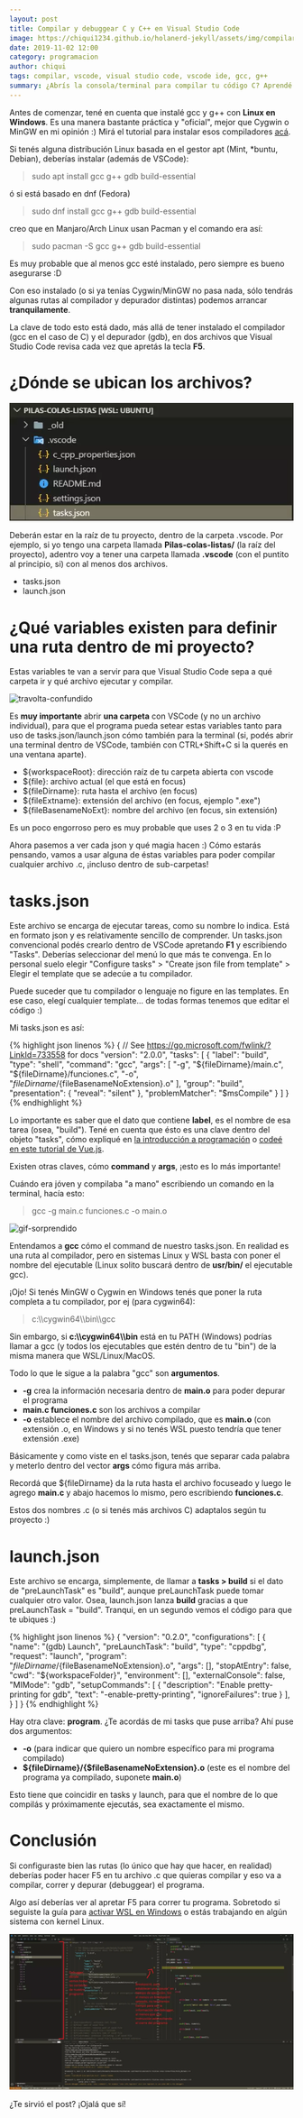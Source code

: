 ```yaml
---
layout: post
title: Compilar y debuggear C y C++ en Visual Studio Code
image: https://chiqui1234.github.io/holanerd-jekyll/assets/img/compilar-c-y-cplusplus-en-visual-studio-code/poster.webp
date: 2019-11-02 12:00
category: programacion
author: chiqui
tags: compilar, vscode, visual studio code, vscode ide, gcc, g++
summary: ¿Abrís la consola/terminal para compilar tu código C? Aprendé cómo preparar VSCode para que compile, ejecute y depure tu programa en C/C++ (y aplicable a otros lenguajes)
---
```


Antes de comenzar, tené en cuenta que instalé gcc y g++ con **Linux en Windows**. Es una manera bastante práctica y "oficial", mejor que Cygwin o MinGW en mi opinión :)
Mirá el tutorial para instalar esos compiladores [acá](/programacion/2019/10/19/instalar-la-terminal-de-linux-en-windows.html).

Si tenés alguna distribución Linux basada en el gestor apt (Mint, *buntu, Debian), deberías instalar (además de VSCode):

> sudo apt install gcc g++ gdb build-essential

ó si está basado en dnf (Fedora)

> sudo dnf install gcc g++ gdb build-essential

creo que en Manjaro/Arch Linux usan Pacman y el comando era así:

> sudo pacman -S gcc g++ gdb build-essential

Es muy probable que al menos gcc esté instalado, pero siempre es bueno asegurarse :D

Con eso instalado (o si ya tenías Cygwin/MinGW no pasa nada, sólo tendrás algunas rutas al compilador y depurador distintas) podemos arrancar **tranquilamente**.

La clave de todo esto está dado, más allá de tener instalado el compilador (gcc en el caso de C) y el depurador (gdb), en dos archivos que Visual Studio Code revisa cada vez que apretás la tecla **F5**.

# ¿Dónde se ubican los archivos?

![vscode-carpetas](https://raw.githubusercontent.com/Chiqui1234/holanerd-jekyll/master/assets/img/compilar-c-y-cplusplus-en-visual-studio-code/vscode-folder.webp)

Deberán estar en la raíz de tu proyecto, dentro de la carpeta .vscode. Por ejemplo, si yo tengo una carpeta llamada **Pilas-colas-listas/** (la raíz del proyecto), adentro voy a tener una carpeta llamada **.vscode** (con el puntito al principio, si) con al menos dos archivos.

* tasks.json
* launch.json

# ¿Qué variables existen para definir una ruta dentro de mi proyecto?

Estas variables te van a servir para que Visual Studio Code sepa a qué carpeta ir y qué archivo ejecutar y compilar.

![travolta-confundido](https://i.kym-cdn.com/photos/images/newsfeed/001/042/619/4ea.jpg)

Es **muy importante** abrir **una carpeta** con VSCode (y no un archivo individual), para que el programa pueda setear estas variables tanto para uso de tasks.json/launch.json cómo también para la terminal (si, podés abrir una terminal dentro de VSCode, también con CTRL+Shift+C si la querés en una ventana aparte).

* ${workspaceRoot}: dirección raíz de tu carpeta abierta con vscode
* ${file}: archivo actual (el que está en focus)
* ${fileDirname}: ruta hasta el archivo (en focus)
* ${fileExtname}: extensión del archivo (en focus, ejemplo ".exe")
* ${fileBasenameNoExt}: nombre del archivo (en focus, sin extensión)

Es un poco engorroso pero es muy probable que uses 2 o 3 en tu vida :P

Ahora pasemos a ver cada json y qué magia hacen :) Cómo estarás pensando, vamos a usar alguna de éstas variables para poder compilar cualquier archivo .c, ¡incluso dentro de sub-carpetas!

# tasks.json

Este archivo se encarga de ejecutar tareas, como su nombre lo indica. Está en formato json y es relativamente sencillo de comprender. Un tasks.json convencional podés crearlo dentro de VSCode apretando **F1** y escribiendo "Tasks". Deberías seleccionar del menú lo que más te convenga. En lo personal suelo elegir "Configure tasks" > "Create json file from template" > Elegir el template que se adecúe a tu compilador.

Puede suceder que tu compilador o lenguaje no figure en las templates. En ese caso, elegí cualquier template... de todas formas tenemos que editar el código :)

Mi tasks.json es así:

{% highlight json linenos %}
{
    // See https://go.microsoft.com/fwlink/?LinkId=733558 for docs
    "version": "2.0.0",
    "tasks": [
        {
            "label": "build",
            "type": "shell",
            "command": "gcc",
            "args": [
                "-g",
                "${fileDirname}/main.c",
                "${fileDirname}/funciones.c",
                "-o",
                "${fileDirname}/${fileBasenameNoExtension}.o"
            ],
            "group": "build",
            "presentation": {
                "reveal": "silent"
            },
            "problemMatcher": "$msCompile"
        }
    ]
}
{% endhighlight %}

Lo importante es saber que el dato que contiene **label**, es el nombre de esa tarea (osea, "build"). Tené en cuenta que ésto es una clave dentro del objeto "tasks", cómo expliqué en [la introducción a programación](/programacion/2019/10/12/Introduccion-a-la-programacion.html#objetos) o [codeé en este tutorial de Vue.js](/programacion/2019/10/30/introduccion-a-javascript-y-vue-js.html#comencemos-con-el-código).

Existen otras claves, cómo **command** y **args**, ¡esto es lo más importante!

Cuándo era jóven y compilaba "a mano" escribiendo un comando en la terminal, hacía esto:

> gcc -g main.c funciones.c -o main.o

![gif-sorprendido](https://i.kym-cdn.com/photos/images/newsfeed/001/340/531/04c.gif)

Entendamos a **gcc** cómo el command de nuestro tasks.json. En realidad es una ruta al compilador, pero en sistemas Linux y WSL basta con poner el nombre del ejecutable (Linux solito buscará dentro de **usr/bin/** el ejecutable gcc).

¡Ojo! Si tenés MinGW o Cygwin en Windows tenés que poner la ruta completa a tu compilador, por ej (para cygwin64):

> c:\\\cygwin64\\\bin\\\gcc

Sin embargo, si **c:\\\cygwin64\\\bin** está en tu PATH (Windows) podrías llamar a gcc (y todos los ejecutables que estén dentro de tu "bin") de la misma manera que WSL/Linux/MacOS.

Todo lo que le sigue a la palabra "gcc" son **argumentos**.

* **-g** crea la información necesaria dentro de **main.o** para poder depurar el programa
* **main.c funciones.c** son los archivos a compilar
* **-o** establece el nombre del archivo compilado, que es **main.o** (con extensión .o, en Windows y si no tenés WSL puesto tendría que tener extensión .exe)

Básicamente y como viste en el tasks.json, tenés que separar cada palabra y meterlo dentro del vector **args** cómo figura más arriba.

Recordá que ${fileDirname} da la ruta hasta el archivo focuseado y luego le agrego **main.c** y abajo hacemos lo mismo, pero escribiendo **funciones.c**.

Estos dos nombres .c (o si tenés más archivos C) adaptalos según tu proyecto :)

# launch.json

Este archivo se encarga, simplemente, de llamar a **tasks > build** si el dato de "preLaunchTask" es "build", aunque preLaunchTask puede tomar cualquier otro valor. Osea, launch.json lanza **build** gracias a que preLaunchTask = "build". Tranqui, en un segundo vemos el código para que te ubiques :)

{% highlight json linenos %}
{
    "version": "0.2.0",
    "configurations": [
        {
            "name": "(gdb) Launch",
            "preLaunchTask": "build",
            "type": "cppdbg",
            "request": "launch",
            "program": "${fileDirname}/${fileBasenameNoExtension}.o",
            "args": [],
            "stopAtEntry": false,
            "cwd": "${workspaceFolder}",
            "environment": [],
            "externalConsole": false,
            "MIMode": "gdb",
            "setupCommands": [
                {
                    "description": "Enable pretty-printing for gdb",
                    "text": "-enable-pretty-printing",
                    "ignoreFailures": true
                }
            ],
        }
    ]
}
{% endhighlight %}

Hay otra clave: **program**. ¿Te acordás de mi tasks que puse arriba? Ahí puse dos argumentos:

* **-o** (para indicar que quiero un nombre específico para mi programa compilado)
* **${fileDirname}/{$fileBasenameNoExtension}.o** (este es el nombre del programa ya compilado, suponete **main.o**)

Esto tiene que coincidir en tasks y launch, para que el nombre de lo que compilás y próximamente ejecutás, sea exactamente el mismo.

# Conclusión

Si configuraste bien las rutas (lo único que hay que hacer, en realidad) deberías poder hacer F5 en tu archivo .c que quieras compilar y eso va a compilar, correr y depurar (debuggear) el programa.

Algo así deberías ver al apretar F5 para correr tu programa. Sobretodo si seguiste la guía para [activar WSL en Windows](/programacion/2019/10/19/instalar-la-terminal-de-linux-en-windows.html) o estás trabajando en algún sistema con kernel Linux.

![vscode-carpetas](https://raw.githubusercontent.com/Chiqui1234/holanerd-jekyll/master/assets/img/compilar-c-y-cplusplus-en-visual-studio-code/vscode-activado.webp)

¿Te sirvió el post? ¡Ojalá que sí!